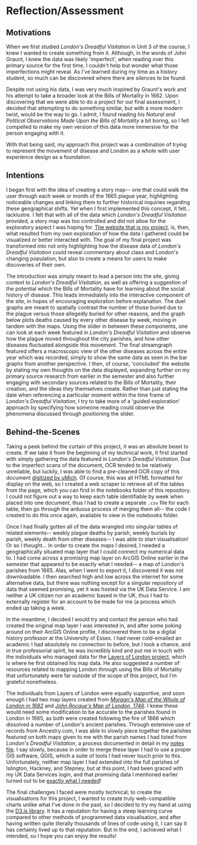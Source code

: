 # Reflection/Assessment

## Motivations

When we first studied *London's Dreadful Visitation* in Unit 3 of the course, I knew I wanted to create something from it. Although, in the words of John Graunt, I knew the data was likely 'imperfect', when reading over this primary source for the first time, I couldn't help but wonder what those imperfections might reveal. As I've learned during my time as a history student, so much can be discovered where there are silences to be found.

Despite not using his data, I was very much inspired by Graunt's work and his attempt to take a broader look at the Bills of Mortality in 1662. Upon discovering that we were able to do a project for our final assessment, I decided that attempting to do something similar, but with a more modern twist, would be the way to go. I admit, I found reading his *Natural and Political Observations Made Upon the Bills of Mortality* a bit boring, so I felt compelled to make my own version of this data more immersive for the person engaging with it.

With that being said, my approach this project was a combination of trying to represent the movement of disease and London as a whole with user experience design as a foundation.

## Intentions

I began first with the idea of creating a story map-- one that could walk the user through each week or month of the 1665 plague year, highlighting noticeable changes and linking them to further historical inquiries regarding these geographical shifts. Yet when I first implemented this concept, it felt... lacklustre. I felt that with all of the data which *London's Dreadful Visitation* provided, a story map was too controlled and did not allow for the exploratory aspect I was hoping for. [The website that is my project](https://a-dreadful-visitation.netlify.app/), is, then, what resulted from my own exploration of how the data I gathered could be visualized or better interacted with. The goal of my final project was transformed into not only highlighting how the disease data of *London's Dreadful Visitation* could reveal commentary about class and London's changing population, but also to create a means for users to make discoveries of their own.

The introduction was simply meant to lead a person into the site, giving context to *London's Dreadful Visitation*, as well as offering a suggestion of the potential which the Bills of Mortality have for learning about the social history of disease. This leads immediately into the interactive component of the site, in hopes of encouraging exploration before explanation. The duel graphs are meant to spatially contrast the number of those buried due to the plague versus those allegedly buried for other reasons, and the graph below plots deaths caused by every other disease by week, moving in tandem with the maps. Using the slider in between these components, one can look at each week featured in *London's Dreadful Visitation* and observe how the plague moved throughout the city parishes, and how other diseases fluctuated alongside this movement. The final streamgraph featured offers a macroscopic view of the other diseases across the entire year which was recorded, simply to show the same data as seen in the bar graphs from another perspective. I then, of course, 'concluded' the website by stating my own thoughts on the data displayed, expanding further on my primary source research from earlier in the semester and also further engaging with secondary sources related to the Bills of Mortality, their creation, and the ideas they themselves create. Rather than just stating the date when referencing a particular moment within the time frame of *London's Dreadful Visitation*, I try to take more of a 'guided exploration' approach by specifying how someone reading could observe the phenomena discussed through positioning the slider.

## Behind-the-Scenes

Taking a peek behind the curtain of this project, it was an absolute beast to create. If we take it from the beginning of my technical work, it first started with simply gathering the data featured in *London's Dreadful Visitation*. Due to the imperfect scans of the document, OCR tended to be relatively unreliable, but luckily, I was able to find a pre-cleaned OCR copy of this document [digitized by uMich](https://quod.lib.umich.edu/e/eebo2/A41826.0001.001/1:3?rgn=div1;view=fulltext). Of course, this was all HTML formatted for display on the web, so I created a web scraper to retrieve all of the tables from the page, which you can find in the notebooks folder of this repository. I could not figure out a way to keep each table identifiable by week when placed into one document, thus I had to create a separate `.csv` file for each table, then go through the arduous process of merging them all-- the code I created to do this once again, available to view in the notebooks folder.

Once I had finally gotten all of the data wrangled into singular tables of related elements-- weekly plague deaths by parish, weekly burials by parish, weekly death from other diseases-- I was able to start visualisation! Or so I thought... In order to create the maps I desired, I needed a geographically situated map layer that I could connect my numerical data to. I had come across a promising map layer on ArcGIS Online earlier in the semester that appeared to be exactly what I needed-- a map of London's parishes from 1665. Alas, when I went to export it, I discovered it was not downloadable. I then searched high and low across the internet for some alternative data, but there was nothing except for a singular repository of data that seemed promising, yet it was hosted via the UK Data Service. I am neither a UK citizen nor an academic based in the UK, thus I had to externally register for an account to be made for me (a process which ended up taking a week.

In the meantime, I decided I would try and contact the person who had created the original map layer I was interested in, and after some poking around on their ArcGIS Online profile, I discovered them to be a digital history professor at the University of Essex. I had never cold-emailed an academic I had absolutely no connection to before, but I took a chance, and in true professorial spirit, he was incredibly kind and put me in touch with the individuals who managed data for the [Layers of London project](https://www.layersoflondon.org/), which is where he first obtained his map data. He also suggested a number of resources related to mapping London through using the Bills of Mortality that unfortunately were far outside of the scope of this project, but I'm grateful nonetheless.

The individuals from Layers of London were equally supportive, and soon enough I had two map layers created from [*Morgan's Map of the Whole of London in 1682*](https://www.british-history.ac.uk/no-series/london-map-morgan/1682) and [*John Rocque's Map of London, 1746*](https://www.loc.gov/item/76696823/). I knew these would need some modification to be accurate to the parishes found in London in 1665, as both were created following the fire of 1666 which dissolved a number of London's ancient parishes. Through extensive use of records from Ancestry.com, I was able to slowly piece together the parishes featured on both maps given to me with the parish names I had listed from *London's Dreadful Visitation*, a process documented in detail in my [notes file](https://github.com/ChantalMB/HIST3907-dreadful-visitation/blob/master/project-notes.md). I say slowly, because in order to merge these layer I had to use a proper GIS software, QGIS, which a suite of tools I had never touch prior to this. Unfortunately, neither map layer I had extended into the full parishes of Islington, Hackney, and Stepney, but at this point, I had been graced with my UK Data Services login, and that promising data I mentioned earlier turned out to be [exactly what I needed](https://beta.ukdataservice.ac.uk/datacatalogue/studies/study?id=4828)!

The final challenges I faced were mostly technical; to create the visualisations for this project, I wanted to create truly web-compatible charts unlike what I've done in the past, so I decided to try my hand at using the [D3.js library](https://d3js.org/). It has a reputation for having a steep learning curve compared to other methods of programmed data visualisation, and after having written quite literally thousands of lines of code using it, I can say it has certainly lived up to that reputation. But in the end, I achieved what I intended, so I hope you can enjoy the results!

